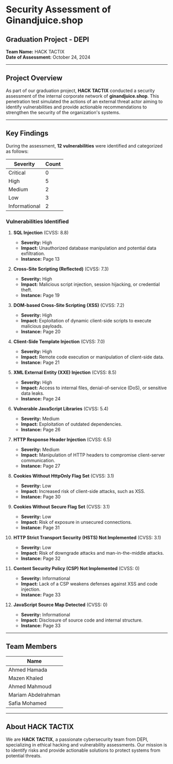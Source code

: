 # Security Assessment of Ginandjuice.shop

## Graduation Project - DEPI  
**Team Name:** HACK TACTIX  
**Date of Assessment:** October 24, 2024  

---

## Project Overview

As part of our graduation project, **HACK TACTIX** conducted a security assessment of the internal corporate network of **ginandjuice.shop**. This penetration test simulated the actions of an external threat actor aiming to identify vulnerabilities and provide actionable recommendations to strengthen the security of the organization's systems.

---

## Key Findings  

During the assessment, **12 vulnerabilities** were identified and categorized as follows:

| **Severity**   | **Count** |
|----------------|-----------|
| Critical       | 0         |
| High           | 5         |
| Medium         | 2         |
| Low            | 3         |
| Informational  | 2         |

### Vulnerabilities Identified  

1. **SQL Injection** (CVSS: 8.8)  
   - **Severity:** High  
   - **Impact:** Unauthorized database manipulation and potential data exfiltration.  
   - **Instance:** Page 13  

2. **Cross-Site Scripting (Reflected)** (CVSS: 7.3)  
   - **Severity:** High  
   - **Impact:** Malicious script injection, session hijacking, or credential theft.  
   - **Instance:** Page 19  

3. **DOM-based Cross-Site Scripting (XSS)** (CVSS: 7.2)  
   - **Severity:** High  
   - **Impact:** Exploitation of dynamic client-side scripts to execute malicious payloads.  
   - **Instance:** Page 20  

4. **Client-Side Template Injection** (CVSS: 7.0)  
   - **Severity:** High  
   - **Impact:** Remote code execution or manipulation of client-side data.  
   - **Instance:** Page 21  

5. **XML External Entity (XXE) Injection** (CVSS: 8.5)  
   - **Severity:** High  
   - **Impact:** Access to internal files, denial-of-service (DoS), or sensitive data leaks.  
   - **Instance:** Page 24  

6. **Vulnerable JavaScript Libraries** (CVSS: 5.4)  
   - **Severity:** Medium  
   - **Impact:** Exploitation of outdated dependencies.  
   - **Instance:** Page 26  

7. **HTTP Response Header Injection** (CVSS: 6.5)  
   - **Severity:** Medium  
   - **Impact:** Manipulation of HTTP headers to compromise client-server communication.  
   - **Instance:** Page 27  

8. **Cookies Without HttpOnly Flag Set** (CVSS: 3.1)  
   - **Severity:** Low  
   - **Impact:** Increased risk of client-side attacks, such as XSS.  
   - **Instance:** Page 30  

9. **Cookies Without Secure Flag Set** (CVSS: 3.1)  
   - **Severity:** Low  
   - **Impact:** Risk of exposure in unsecured connections.  
   - **Instance:** Page 31  

10. **HTTP Strict Transport Security (HSTS) Not Implemented** (CVSS: 3.1)  
    - **Severity:** Low  
    - **Impact:** Risk of downgrade attacks and man-in-the-middle attacks.  
    - **Instance:** Page 32  

11. **Content Security Policy (CSP) Not Implemented** (CVSS: 0)  
    - **Severity:** Informational  
    - **Impact:** Lack of a CSP weakens defenses against XSS and code injection.  
    - **Instance:** Page 33  

12. **JavaScript Source Map Detected** (CVSS: 0)  
    - **Severity:** Informational  
    - **Impact:** Disclosure of source code and internal structure.  
    - **Instance:** Page 33  

---

## Team Members  

| **Name**             |
|-----------------------|
| Ahmed Hamada          |
| Mazen Khaled          |
| Ahmed Mahmoud         |
|Mariam Abdelrahman     |
|Safia Mohamed          |
---

## About HACK TACTIX  

We are **HACK TACTIX**, a passionate cybersecurity team from DEPI, specializing in ethical hacking and vulnerability assessments. Our mission is to identify risks and provide actionable solutions to protect systems from potential threats.  
